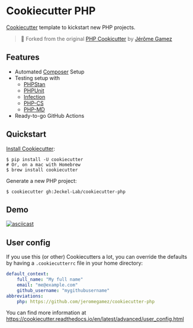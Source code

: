 # Cookiecutter PHP

[Cookiecutter] template to kickstart new PHP projects.

> 🚀 Forked from the original [PHP Cookicutter](https://github.com/jeromegamez/cookiecutter-php) by [Jérôme Gamez](https://github.com/jeromegamez) 

## Features

* Automated [Composer] Setup
* Testing setup with 
  * [PHPStan](https://phpstan.org/)
  * [PHPUnit](https://phpunit.de/)
  * [Infection](https://infection.github.io/)
  * [PHP-CS](https://github.com/squizlabs/PHP_CodeSniffer)
  * [PHP-MD](https://phpmd.org/)
* Ready-to-go GitHub Actions

## Quickstart

[Install Cookiecutter][Cookiecutter Installation Docs]:

```shell
$ pip install -U cookiecutter
# Or, on a mac with Homebrew
$ brew install cookiecutter
```

Generate a new PHP project:

```shell
$ cookiecutter gh:Jeckel-Lab/cookiecutter-php
```

## Demo

[![asciicast](https://asciinema.org/a/385151.svg)](https://asciinema.org/a/385151)

## User config

If you use this (or other) Cookiecutters a lot, you can override the defaults by having
a `.cookiecutterrc` file in your home directory:

```yml
default_context:
    full_name: "My full name"
    email: "me@example.com"
    github_username: "mygithubusername"
abbreviations:
    php: https://github.com/jeromegamez/cookiecutter-php
```

You can find more information at https://cookiecutter.readthedocs.io/en/latest/advanced/user_config.html

[Composer]: https://getcomposer.org/
[Cookiecutter]: https://github.com/cookiecutter/cookiecutter/
[Cookiecutter Installation Docs]: https://cookiecutter.readthedocs.io/en/latest/installation.html
[PHPStan]: https://phpstan.org/
[PHPUnit]: https://phpunit.de/
